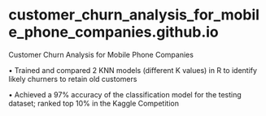 # customer_churn_analysis_for_mobile_phone_companies.github.io
Customer Churn Analysis for Mobile Phone Companies

• Trained and compared 2 KNN models (different K values) in R to identify likely churners to retain old customers

• Achieved a 97% accuracy of the classification model for the testing dataset; ranked top 10% in the Kaggle Competition
